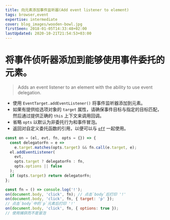 ```yaml
---
title: 向元素添加事件监听器(Add event listener to element)
tags: browser,event
expertise: intermediate
cover: blog_images/wooden-bowl.jpg
firstSeen: 2018-01-05T14:33:48+02:00
lastUpdated: 2020-10-21T21:54:53+03:00
---
```


# 将事件侦听器添加到能够使用事件委托的元素。
> Adds an event listener to an element with the ability to use event delegation.

- 使用 `EventTarget.addEventListener()` 将事件监听器添加到元素。
- 如果有提供给选项对象的 `target` 属性，请确保事件目标与指定的目标匹配，然后通过提供正确的 `this` 上下文来调用回调。
- 省略 `opts` 以默认为非委托行为和事件冒泡。
- 返回对自定义委托函数的引用，以便可以与 [`off`](off) 一起使用。

```js
const on = (el, evt, fn, opts = {}) => {
  const delegatorFn = e =>
    e.target.matches(opts.target) && fn.call(e.target, e);
  el.addEventListener(
    evt,
    opts.target ? delegatorFn : fn,
    opts.options || false
  );
  if (opts.target) return delegatorFn;
};
```

```js
const fn = () => console.log('!');
on(document.body, 'click', fn); // 点击`body`后打印 '!'
on(document.body, 'click', fn, { target: 'p' });
// 点击`body`中的`p`元素后打印 '!'
on(document.body, 'click', fn, { options: true });
// 使用捕获而不是冒泡
```
